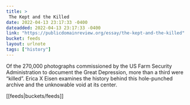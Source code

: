 ```yaml
---
title: > 
 The Kept and the Killed
date: 2022-04-13 23:17:33 -0400
dateadded: 2022-04-13 23:17:33 -0400
link: "https://publicdomainreview.org/essay/the-kept-and-the-killed"
bucket: feeds
layout: urlnote
tags: ["history"]
--- 
```

Of the 270,000 photographs commissioned by the US Farm Security Administration to document the Great Depression, more than a third were “killed”. Erica X Eisen examines the history behind this hole-punched archive and the unknowable void at its center.
 <!-- end excerpt --> 
<div class='bucket'>[[feeds|buckets/feeds]]</div> 
